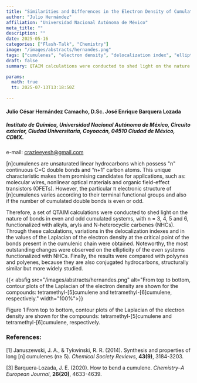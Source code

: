 ```yaml
---
title: "Similarities and Differences in the Electron Density of Cumulated and Conjugated Systems"
author: "Julio Hernández"
affiliation: "Universidad Nacional Autónoma de México"
meta_title: ""
description: ""
date: 2025-05-16
categories: ["Flash-Talk", "Chemistry"]
image: "/images/abstracts/hernandes.png"
tags: ["cumulenes", "electron density", "delocalization index", "ellipticity"]
draft: false
summary: QTAIM calculations were conducted to shed light on the nature of bonds in even and odd cumulated systems, with n = 3, 4, 5 and 6, functionalized with alkyls, aryls and  N-heterocyclic  carbenes  (NHCs).

params:
  math: true
  tt: 2025-07-13T13:18:50Z

---
```


#### Julio César Hernández Camacho, D.Sc. José Enrique Barquera Lozada

##### Instituto de Química, Universidad Nacional Autónoma de México, Circuito exterior, Ciudad Universitaria, Coyoacán, 04510 Ciudad de México, CDMX.

e-mail: crazieeyesh@gmail.com

[n]cumulenes are unsaturated linear hydrocarbons which possess "n" continuous C=C double bonds and “n+1” carbon atoms. This unique characteristic makes them promising candidates for applications, such as: molecular wires, nonlinear optical materials and organic field-effect transistors (OFETs).  However, the  particular  π  electronic  structure of  [n]cumulenes  varies according  to their terminal  functional  groups  and  also  if  the  number  of  cumulated  double bonds is even or odd.

Therefore, a set of QTAIM calculations were conducted to shed light on the nature of bonds in even and odd cumulated systems, with n = 3, 4, 5 and 6, functionalized with alkyls, aryls and  N-heterocyclic  carbenes  (NHCs).  Through  these  calculations,  variations  in  the delocalization indexes and in the values of the Laplacian of the electron density at the critical point  of  the  bonds  present  in  the  cumulenic  chain  were  obtained.  Noteworthy,  the  most outstanding changes were observed on the ellipticity of the even systems functionalized with NHCs. Finally, the results were compared with polyynes and polyenes, because they are also conjugated hydrocarbons, structurally similar but more widely studied.

{{< absfig src="/images/abstracts/hernandes.png" alt="From top to bottom, contour plots of the Laplacian of the electron density are shown for the compounds: tetramethyl-[5]cumulene and tetramethyl-[6]cumulene, respectively." width="100%">}}

Figure 1 From top to bottom, contour plots of the Laplacian of the electron density are shown for
the compounds: tetramethyl-[5]cumulene and tetramethyl-[6]cumulene, respectively.

### References:

[1] Januszewski, J. A., & Tykwinski, R. R. (2014). Synthesis and properties of long [n] cumulenes (n≥ 5). *Chemical Society Reviews*, **43(9)**, 3184-3203.

[3] Barquera‐Lozada, J. E. (2020). How to bend a cumulene. *Chemistry–A European Journal*, **26(20)**, 4633-4639.

